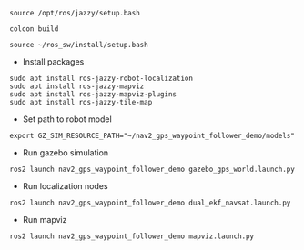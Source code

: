 ```
source /opt/ros/jazzy/setup.bash
```
```
colcon build
```
```
source ~/ros_sw/install/setup.bash
```
- Install packages
```
sudo apt install ros-jazzy-robot-localization
sudo apt install ros-jazzy-mapviz
sudo apt install ros-jazzy-mapviz-plugins
sudo apt install ros-jazzy-tile-map
```
- Set path to robot model
```
export GZ_SIM_RESOURCE_PATH="~/nav2_gps_waypoint_follower_demo/models"
```
- Run gazebo simulation
```
ros2 launch nav2_gps_waypoint_follower_demo gazebo_gps_world.launch.py
```
- Run localization nodes
```
ros2 launch nav2_gps_waypoint_follower_demo dual_ekf_navsat.launch.py
```
- Run mapviz
```
ros2 launch nav2_gps_waypoint_follower_demo mapviz.launch.py
```
